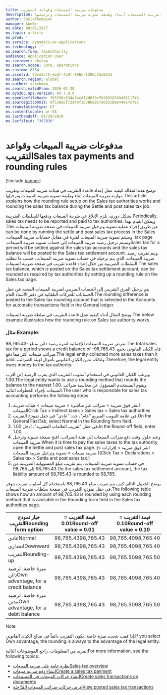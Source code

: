 ```yaml
---
title: مدفوعات ضريبة المبيعات وقواعد التقريب
description: توضح هذه المقالة كيفية عمل إعداد قاعدة التقريب في هيئات ضريبة المبيعات‬ وتقريب موازنة ضريبة المبيعات أثناء وظيفة تسوية ضريبة المبيعات وترحيلها‬.
author: ShylaThompson
manager: AnnBe
ms.date: 08/01/2017
ms.topic: article
ms.prod: ''
ms.service: dynamics-ax-applications
ms.technology: ''
ms.search.form: TaxAuthority
audience: Application User
ms.reviewer: shylaw
ms.search.scope: Core, Operations
ms.custom: 6134
ms.assetid: 7dcd3cf5-ebdf-4a9f-806c-1296c7da0331
ms.search.region: Global
ms.author: vstehman
ms.search.validFrom: 2016-02-28
ms.dyn365.ops.version: AX 7.0.0
ms.openlocfilehash: f03336c834e74cd12d039c7b9692874843811746
ms.sourcegitcommit: 0f530e5f72a40f383868957a6b5cb0e446e4c795
ms.translationtype: HT
ms.contentlocale: ar-SA
ms.lasthandoff: 01/29/2019
ms.locfileid: "367836"
---
```

# <a name="sales-tax-payments-and-rounding-rules"></a><span data-ttu-id="57078-103">مدفوعات ضريبة المبيعات وقواعد التقريب</span><span class="sxs-lookup"><span data-stu-id="57078-103">Sales tax payments and rounding rules</span></span>

[!include [banner](../includes/banner.md)]

<span data-ttu-id="57078-104">توضح هذه المقالة كيفية عمل إعداد قاعدة التقريب في هيئات ضريبة المبيعات‬ وتقريب موازنة ضريبة المبيعات أثناء وظيفة تسوية ضريبة المبيعات وترحيلها‬.</span><span class="sxs-lookup"><span data-stu-id="57078-104">This article explains how the rounding rule setup on the Sales tax authorities works and rounding the sales tax balance during the Settle and post sales tax job.</span></span>

<span data-ttu-id="57078-105">بشكل دوري، يلزم الإبلاغ عن ضريبة المبيعات ودفعها للسلطات الضريبية.</span><span class="sxs-lookup"><span data-stu-id="57078-105">Periodically, sales tax needs to be reported and paid to tax authorities.</span></span> <span data-ttu-id="57078-106">‏‫ويمكن القيام بهذا عن طريق إجراء عملية تسوية وترحيل ضريبة المبيعات في صفحة ضريبة المبيعات.</span><span class="sxs-lookup"><span data-stu-id="57078-106">This can be done by running the settle and post sales tax process in the Sales tax page.</span></span> <span data-ttu-id="57078-107">وستتم تسوية ضريبة المبيعات لفترة في مقابل حسابات ضريبة المبيعات، وسيتم ترحيل رصيد ضريبة المبيعات إلى حساب تسوية ضريبة المبيعات.‬</span><span class="sxs-lookup"><span data-stu-id="57078-107">Sales tax for a period will be settled against the sales tax accounts and the sales tax balance will be posted to the Sales tax settlement account.</span></span> <span data-ttu-id="57078-108">ويتم تقريب رصيد ضريبة المبيعات، الذي يتم ترحيله في حساب تسوية ضريبة المبيعات، حسب ما تتطلبه السلطات الضريبية من خلال إعداد قاعدة تقريب في صفحة ضريبة المبيعات.</span><span class="sxs-lookup"><span data-stu-id="57078-108">The sales tax balance, which is posted on the Sales tax settlement account, can be rounded as required by tax authorities by setting up a rounding rule on the Sales tax page.</span></span> 

<span data-ttu-id="57078-109">يتم ترحيل الفرق التقريبي إلى الحساب الضريبي لضريبة المبيعات المحدد في حقل الحسابات للحركات التلقائية في دفتر الأستاذ العام.</span><span class="sxs-lookup"><span data-stu-id="57078-109">The rounding difference is posted to the Sales tax rounding account that is selected in the Accounts for automatic transactions field in the General ledger.</span></span>

<span data-ttu-id="57078-110">يوضح المثال أدناه كيفية عمل قاعدة التقريب في سلطة ضريبة المبيعات.</span><span class="sxs-lookup"><span data-stu-id="57078-110">The below example illustrates how the rounding rule on Sales tax authority works.</span></span>

### <a name="example"></a><span data-ttu-id="57078-111">مثال:</span><span class="sxs-lookup"><span data-stu-id="57078-111">Example:</span></span>

<span data-ttu-id="57078-112">تعرض ضريبة المبيعات الإجمالية لفترة رصيد دائن بمبلغ -98,765.43.</span><span class="sxs-lookup"><span data-stu-id="57078-112">The total sales tax for a period shows a credit balance of -98,765.43.</span></span> <span data-ttu-id="57078-113">قام الكيان القانوني بجمع ضرائب مبيعات أكثر مما دفع.</span><span class="sxs-lookup"><span data-stu-id="57078-113">The legal entity collected more sales taxes than it paid.</span></span> <span data-ttu-id="57078-114">ولذلك، تدين الكيان القانوني بأموال لهيئة الضرائب.</span><span class="sxs-lookup"><span data-stu-id="57078-114">Therefore, the legal entity owes money to the tax authority.</span></span> 

<span data-ttu-id="57078-115">ويرغب الكيان القانوني في استخدام أسلوب التقريب الذي يقرب الرصيد إلى أقرب 1.00.</span><span class="sxs-lookup"><span data-stu-id="57078-115">The legal entity wants to use a rounding method that rounds the balance to the nearest 1.00.</span></span> <span data-ttu-id="57078-116">ويقوم المستخدم المسؤول عن محاسبة ضرائب المبيعات بإجراء الخطوات التالية.</span><span class="sxs-lookup"><span data-stu-id="57078-116">The user who is responsible for sales tax accounting performs the following steps.</span></span>

1.  <span data-ttu-id="57078-117">النقر فوق ضريبة‬ &gt; ضرائب غير مباشرة &gt; ضريبة مبيعات &gt; هيئات ضريبة المبيعات</span><span class="sxs-lookup"><span data-stu-id="57078-117">Click Tax &gt; Indirect taxes &gt; Sales tax &gt; Sales tax authorities</span></span>
2.  <span data-ttu-id="57078-118">في علامة التبويب السريع "عام"، حدد "عادي" في حقل نموذج التقريب.</span><span class="sxs-lookup"><span data-stu-id="57078-118">On the General FastTab, select Normal in the Rounding form field.</span></span>
3.  <span data-ttu-id="57078-119">في حقل "تقريب العلامات العشرية‬"، أدخل 1.00.</span><span class="sxs-lookup"><span data-stu-id="57078-119">In the Round-off field, enter 1.00.</span></span>
4.  <span data-ttu-id="57078-120">وعند حلول وقت دفع ضرائب المبيعات إلى هيئة الضرائب، افتح صفحة تسوية وترحيل ضريبة المبيعات.</span><span class="sxs-lookup"><span data-stu-id="57078-120">When it is time to pay the sales taxes to the tax authority, open the Settle and post sales tax page.</span></span> <span data-ttu-id="57078-121">(انقر فوق ضريبة‬ &gt; إقرارات &gt; ضريبة مبيعات &gt; تسوية وترحيل ضريبة المبيعات.)</span><span class="sxs-lookup"><span data-stu-id="57078-121">(Click Tax &gt; Declarations &gt; Sales tax &gt; Settle and post sales tax.)</span></span>
5.  <span data-ttu-id="57078-122">في حساب تسوية ضريبة المبيعات، يتم تقريب مبلغ المسؤولية الضريبية من 98,765.43 إلى 98,765.</span><span class="sxs-lookup"><span data-stu-id="57078-122">On the sales tax settlement account, the tax liability amount of 98,765.43 is rounded to 98,765.</span></span>

<span data-ttu-id="57078-123">يوضح الجدول التالي كيف يتم تقريب مبلغ 98,765.43 باستخدام كل أسلوب تقريب يتوفر في حقل نموذج التقريب في صفحة سلطات ضريبة المبيعات.</span><span class="sxs-lookup"><span data-stu-id="57078-123">The following table shows how an amount of 98,765.43 is rounded by using each rounding method that is available in the Rounding form field in the Sales tax authorities page.</span></span>

| <span data-ttu-id="57078-124">خيار نموذج التقريب</span><span class="sxs-lookup"><span data-stu-id="57078-124">Rounding form option</span></span>                | <span data-ttu-id="57078-125">قيمة التقريب = 0.01</span><span class="sxs-lookup"><span data-stu-id="57078-125">Round-off value = 0.01</span></span> | <span data-ttu-id="57078-126">قيمة التقريب = 0.10</span><span class="sxs-lookup"><span data-stu-id="57078-126">Round-off value = 0.10</span></span> | <span data-ttu-id="57078-127">قيمة التقريب = 1.00</span><span class="sxs-lookup"><span data-stu-id="57078-127">Round-off value = 1.00</span></span> | <span data-ttu-id="57078-128">قيمة التقريب = 100.00</span><span class="sxs-lookup"><span data-stu-id="57078-128">Round-off value = 100.00</span></span> |
|-------------------------------------|------------------------|------------------------|------------------------|--------------------------|
| <span data-ttu-id="57078-129">عادي</span><span class="sxs-lookup"><span data-stu-id="57078-129">Normal</span></span>                              | <span data-ttu-id="57078-130">98,765.43</span><span class="sxs-lookup"><span data-stu-id="57078-130">98,765.43</span></span>              | <span data-ttu-id="57078-131">98,765.40</span><span class="sxs-lookup"><span data-stu-id="57078-131">98,765.40</span></span>              | <span data-ttu-id="57078-132">98,765.00</span><span class="sxs-lookup"><span data-stu-id="57078-132">98,765.00</span></span>              | <span data-ttu-id="57078-133">98,800.00</span><span class="sxs-lookup"><span data-stu-id="57078-133">98,800.00</span></span>                |
| <span data-ttu-id="57078-134">انحداري</span><span class="sxs-lookup"><span data-stu-id="57078-134">Downward</span></span>                            | <span data-ttu-id="57078-135">98,765.43</span><span class="sxs-lookup"><span data-stu-id="57078-135">98,765.43</span></span>              | <span data-ttu-id="57078-136">98,765.40</span><span class="sxs-lookup"><span data-stu-id="57078-136">98,765.40</span></span>              | <span data-ttu-id="57078-137">98,765.00</span><span class="sxs-lookup"><span data-stu-id="57078-137">98,765.00</span></span>              | <span data-ttu-id="57078-138">98,700.00</span><span class="sxs-lookup"><span data-stu-id="57078-138">98,700.00</span></span>                |
| <span data-ttu-id="57078-139">التقريب</span><span class="sxs-lookup"><span data-stu-id="57078-139">Rounding-up</span></span>                         | <span data-ttu-id="57078-140">98,765.43</span><span class="sxs-lookup"><span data-stu-id="57078-140">98,765.43</span></span>              | <span data-ttu-id="57078-141">98,765.50</span><span class="sxs-lookup"><span data-stu-id="57078-141">98,765.50</span></span>              | <span data-ttu-id="57078-142">98,766.00</span><span class="sxs-lookup"><span data-stu-id="57078-142">98,766.00</span></span>              | <span data-ttu-id="57078-143">98,800.00</span><span class="sxs-lookup"><span data-stu-id="57078-143">98,800.00</span></span>                |
| <span data-ttu-id="57078-144">ميزة خاصة، لرصيد دائن</span><span class="sxs-lookup"><span data-stu-id="57078-144">Own advantage, for a credit balance</span></span> | <span data-ttu-id="57078-145">98,765.43</span><span class="sxs-lookup"><span data-stu-id="57078-145">98,765.43</span></span>              | <span data-ttu-id="57078-146">98,765.40</span><span class="sxs-lookup"><span data-stu-id="57078-146">98,765.40</span></span>              | <span data-ttu-id="57078-147">98,765.00</span><span class="sxs-lookup"><span data-stu-id="57078-147">98,765.00</span></span>              | <span data-ttu-id="57078-148">98,700.00</span><span class="sxs-lookup"><span data-stu-id="57078-148">98,700.00</span></span>                |
| <span data-ttu-id="57078-149">ميزة خاصة، لرصيد مدين</span><span class="sxs-lookup"><span data-stu-id="57078-149">Own advantage, for a debit balance</span></span>  | <span data-ttu-id="57078-150">98,765.43</span><span class="sxs-lookup"><span data-stu-id="57078-150">98,765.43</span></span>              | <span data-ttu-id="57078-151">98,765.50</span><span class="sxs-lookup"><span data-stu-id="57078-151">98,765.50</span></span>              | <span data-ttu-id="57078-152">98,766.00</span><span class="sxs-lookup"><span data-stu-id="57078-152">98,766.00</span></span>              | <span data-ttu-id="57078-153">98,800.00</span><span class="sxs-lookup"><span data-stu-id="57078-153">98,800.00</span></span>                |

> [!NOTE]                                                                                  
> <span data-ttu-id="57078-154">إذا قمت بتحديد ميزة خاصة، يكون التقريب دائماً في صالح الكيان القانوني.</span><span class="sxs-lookup"><span data-stu-id="57078-154">If you select Own advantage, the rounding is always to the advantage of the legal entity.</span></span> 

<span data-ttu-id="57078-155">لمزيد من المعلومات، راجع الموضوعات التالية:</span><span class="sxs-lookup"><span data-stu-id="57078-155">For more information, see the following topics:</span></span>
- [<span data-ttu-id="57078-156">نظرة عامة على ضريبة المبيعات</span><span class="sxs-lookup"><span data-stu-id="57078-156">Sales tax overview</span></span>](indirect-taxes-overview.md)
- [<span data-ttu-id="57078-157">إنشاء دفع ضريبة مبيعات</span><span class="sxs-lookup"><span data-stu-id="57078-157">Create a sales tax payment</span></span>](tasks/create-sales-tax-payment.md)
- [<span data-ttu-id="57078-158">إنشاء حركات المبيعات في المستندات</span><span class="sxs-lookup"><span data-stu-id="57078-158">Create sales transactions on documents</span></span>](tasks/create-sales-tax-transactions-documents.md)
- [<span data-ttu-id="57078-159">عرض حركات ضرائب المبيعات المُرَّحلة</span><span class="sxs-lookup"><span data-stu-id="57078-159">View posted sales tax transactions</span></span>](tasks/view-posted-sales-tax-transactions.md)



